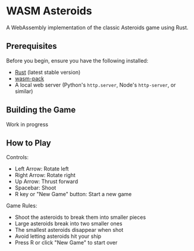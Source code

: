 # WASM Asteroids

A WebAssembly implementation of the classic Asteroids game using Rust.

## Prerequisites

Before you begin, ensure you have the following installed:
- [Rust](https://rustup.rs/) (latest stable version)
- [wasm-pack](https://rustwasm.github.io/wasm-pack/installer/)
- A local web server (Python's `http.server`, Node's `http-server`, or similar)

## Building the Game

Work in progress

## How to Play

Controls:
- Left Arrow: Rotate left
- Right Arrow: Rotate right
- Up Arrow: Thrust forward
- Spacebar: Shoot
- R key or "New Game" button: Start a new game

Game Rules:
- Shoot the asteroids to break them into smaller pieces
- Large asteroids break into two smaller ones
- The smallest asteroids disappear when shot
- Avoid letting asteroids hit your ship
- Press R or click "New Game" to start over